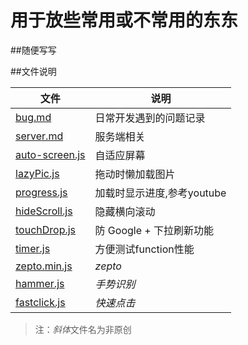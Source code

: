 # 用于放些常用或不常用的东东

##随便写写

##文件说明

文件  	| 说明			
--------|---------------------------
[bug.md](https://github.com/ansonchen/feidee/blob/master/bug.md) | 日常开发遇到的问题记录
[server.md](https://github.com/ansonchen/feidee/blob/master/server.md) |  服务端相关
[auto-screen.js](https://github.com/ansonchen/feidee/blob/master/static/js/auto-screen.js)	| 自适应屏幕 
[lazyPic.js](https://github.com/ansonchen/feidee/blob/master/static/js/lazyPic.js)	| 拖动时懒加载图片
[progress.js](https://github.com/ansonchen/feidee/blob/master/static/js/progress.js)	| 加载时显示进度,参考youtube
[hideScroll.js](https://github.com/ansonchen/feidee/blob/master/static/js/hideScroll.js) | 隐藏横向滚动
[touchDrop.js](https://github.com/ansonchen/feidee/blob/master/static/js/touchDrop.js) | 防 Google + 下拉刷新功能
[timer.js](https://github.com/ansonchen/feidee/blob/master/static/js/timer.js) | 方便测试function性能
[zepto.min.js](https://github.com/ansonchen/feidee/blob/master/static/js/zepto.min.js) | *zepto*
[hammer.js](https://github.com/ansonchen/feidee/blob/master/static/js/hammer.js) | *手势识别*
[fastclick.js](https://github.com/ansonchen/feidee/blob/master/static/js/fastclick.js)	| *快速点击*


> 注：*斜体*文件名为非原创

